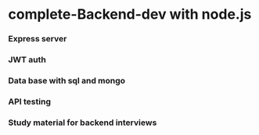 # complete-Backend-dev with node.js
### Express server
### JWT auth
### Data base with sql and mongo
### API testing
### Study material for backend interviews

